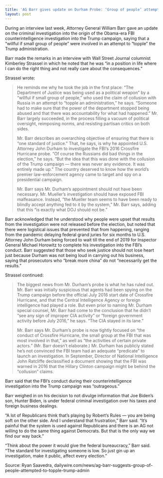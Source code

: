 ```yaml
---
title: 'AG Barr gives update on Durham Probe: ‘Group of people’ attempted to ‘topple’ Trump admin'
layout: post
---
```


During an interview last week, Attorney General William Barr gave an update on the criminal investigation into the origin of the Obama-era FBI counterintelligence investigation into the Trump campaign, saying that a “willful if small group of people” were involved in an attempt to “topple” the Trump administration.

Barr made the remarks in an interview with Wall Street Journal columnist Kimberley Strassel in which he noted that he was “in a position in life where I can do the right thing and not really care about the consequences.”

Strassel wrote:

> He reminds me why he took the job in the first place: “The Department of Justice was being used as a political weapon” by a “willful if small group of people,” who used the claim of collusion with Russia in an attempt to “topple an administration,” he says. “Someone had to make sure that the power of the department stopped being abused and that there was accountability for what had happened.” Mr. Barr largely succeeded, in the process filling a vacuum of political oversight, reimposing norms, and resisting partisan critics on both sides.
> 
> Mr. Barr describes an overarching objective of ensuring that there is “one standard of justice.” That, he says, is why he appointed U.S. Attorney John Durham to investigate the FBI’s 2016 Crossfire Hurricane probe. “Of course the Russians did bad things in the election,” he says. “But the idea that this was done with the collusion of the Trump campaign — there was never any evidence. It was entirely made up.” The country deserved to know how the world’s premier law-enforcement agency came to target and spy on a presidential campaign.
> 
> Mr. Barr says Mr. Durham’s appointment should not have been necessary. Mr. Mueller’s investigation should have exposed FBI malfeasance. Instead, “the Mueller team seems to have been ready to blindly accept anything fed to it by the system,” Mr. Barr says, adding that this “is exactly what DOJ should not be.”

Barr acknowledged that he understood why people were upset that results from the investigation were not released before the election, but noted that there were logistical issues that prevented that from happening, ranging from the pandemic delaying federal grand juries for six months to U.S. Attorney John Durham being forced to wait till the end of 2019 for Inspector General Michael Horowitz to complete his investigation into the FBI’s conduct. Barr suggested that those who seek justice should not lose heart just because Durham was not being loud in carrying out his business, saying that prosecutors who “break more china” do not “necessarily get the results.”

Strassel continued:

> The biggest news from Mr. Durham’s probe is what he has ruled out. Mr. Barr was initially suspicious that agents had been spying on the Trump campaign before the official July 2016 start date of Crossfire Hurricane, and that the Central Intelligence Agency or foreign intelligence had played a role. But even prior to naming Mr. Durham special counsel, Mr. Barr had come to the conclusion that he didn’t “see any sign of improper CIA activity” or “foreign government activity before July 2016,” he says. “The CIA stayed in its lane.”
> 
> Mr. Barr says Mr. Durham’s probe is now tightly focused on “the conduct of Crossfire Hurricane, the small group at the FBI that was most involved in that,” as well as “the activities of certain private actors.” (Mr. Barr doesn’t elaborate.) Mr. Durham has publicly stated he’s not convinced the FBI team had an adequate “predicate” to launch an investigation. In September, Director of National Intelligence John Ratcliffe declassified a document showing that the FBI was warned in 2016 that the Hillary Clinton campaign might be behind the “collusion” claims.

Barr said that the FBI’s conduct during their counterintelligence investigation into the Trump campaign was “outrageous.”

Barr weighed in on his decision to not divulge information that Joe Biden’s son, Hunter Biden, is under federal criminal investigation over his taxes and foreign business dealings.

“A lot of Republicans think that’s playing by Robert’s Rules — you are being soft on the other side. And I understand that frustration,” Barr said. “It’s painful that the system is used against Republicans and there is an AG not willing to do the same thing against Democrats. But that is the only way we find our way back.”

“Think about the power it would give the federal bureaucracy,” Barr said. “The standard for investigating someone is low. So just gin up an investigation, make it public, affect every election.”

Source: Ryan Saavedra, dailywire.com/news/ag-barr-suggests-group-of-people-attempted-to-topple-trump-admin